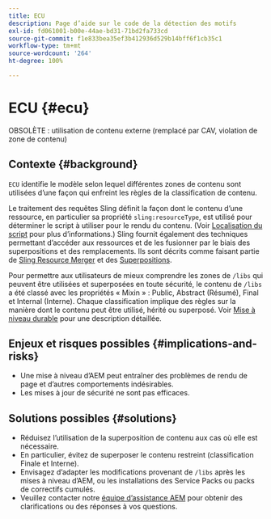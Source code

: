 ```yaml
---
title: ECU
description: Page d’aide sur le code de la détection des motifs
exl-id: fd061001-b00e-44ae-bd31-71bd2fa733cd
source-git-commit: f1e833bea35ef3b412936d529b14bff6f1cb35c1
workflow-type: tm+mt
source-wordcount: '264'
ht-degree: 100%

---
```


# ECU {#ecu}

OBSOLÈTE : utilisation de contenu externe (remplacé par CAV, violation de zone de contenu)

## Contexte {#background}

`ECU` identifie le modèle selon lequel différentes zones de contenu sont utilisées d’une façon qui enfreint les règles de la classification de contenu.

Le traitement des requêtes Sling définit la façon dont le contenu d’une ressource, en particulier sa propriété `sling:resourceType`, est utilisé pour déterminer le script à utiliser pour le rendu du contenu. (Voir [Localisation du script](https://experienceleague.adobe.com/docs/experience-manager-65/developing/introduction/the-basics.html?lang=fr#locating-the-script) pour plus d’informations.) Sling fournit également des techniques permettant d’accéder aux ressources et de les fusionner par le biais des superpositions et des remplacements. Ils sont décrits comme faisant partie de [Sling Resource Merger](https://experienceleague.adobe.com/docs/experience-manager-65/developing/platform/sling-resource-merger.html?lang=fr) et des [Superpositions](https://experienceleague.adobe.com/docs/experience-manager-65/developing/platform/overlays.html?lang=fr).

Pour permettre aux utilisateurs de mieux comprendre les zones de `/libs` qui peuvent être utilisées et superposées en toute sécurité, le contenu de `/libs` a été classé avec les propriétés « Mixin » : Public, Abstract (Résumé), Final et Internal (Interne). Chaque classification implique des règles sur la manière dont le contenu peut être utilisé, hérité ou superposé. Voir [Mise à niveau durable](https://experienceleague.adobe.com/docs/experience-manager-65/deploying/upgrading/sustainable-upgrades.html?lang=fr) pour une description détaillée.

## Enjeux et risques possibles {#implications-and-risks}

* Une mise à niveau d’AEM peut entraîner des problèmes de rendu de page et d’autres comportements indésirables.
* Les mises à jour de sécurité ne sont pas efficaces.

## Solutions possibles {#solutions}

* Réduisez l’utilisation de la superposition de contenu aux cas où elle est nécessaire.
* En particulier, évitez de superposer le contenu restreint (classification Finale et Interne).
* Envisagez d’adapter les modifications provenant de `/libs` après les mises à niveau d’AEM, ou les installations des Service Packs ou packs de correctifs cumulés.
* Veuillez contacter notre [équipe d’assistance AEM](https://helpx.adobe.com/fr/enterprise/using/support-for-experience-cloud.html) pour obtenir des clarifications ou des réponses à vos questions.
